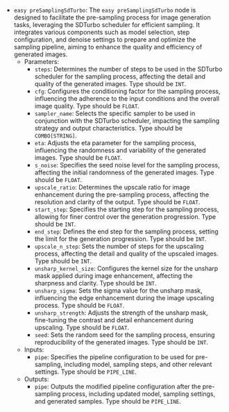 - `easy preSamplingSdTurbo`: The `easy preSamplingSdTurbo` node is designed to facilitate the pre-sampling process for image generation tasks, leveraging the SDTurbo scheduler for efficient sampling. It integrates various components such as model selection, step configuration, and denoise settings to prepare and optimize the sampling pipeline, aiming to enhance the quality and efficiency of generated images.
    - Parameters:
        - `steps`: Determines the number of steps to be used in the SDTurbo scheduler for the sampling process, affecting the detail and quality of the generated images. Type should be `INT`.
        - `cfg`: Configures the conditioning factor for the sampling process, influencing the adherence to the input conditions and the overall image quality. Type should be `FLOAT`.
        - `sampler_name`: Selects the specific sampler to be used in conjunction with the SDTurbo scheduler, impacting the sampling strategy and output characteristics. Type should be `COMBO[STRING]`.
        - `eta`: Adjusts the eta parameter for the sampling process, influencing the randomness and variability of the generated images. Type should be `FLOAT`.
        - `s_noise`: Specifies the seed noise level for the sampling process, affecting the initial randomness of the generated images. Type should be `FLOAT`.
        - `upscale_ratio`: Determines the upscale ratio for image enhancement during the pre-sampling process, affecting the resolution and clarity of the output. Type should be `FLOAT`.
        - `start_step`: Specifies the starting step for the sampling process, allowing for finer control over the generation progression. Type should be `INT`.
        - `end_step`: Defines the end step for the sampling process, setting the limit for the generation progression. Type should be `INT`.
        - `upscale_n_step`: Sets the number of steps for the upscaling process, affecting the detail and quality of the upscaled images. Type should be `INT`.
        - `unsharp_kernel_size`: Configures the kernel size for the unsharp mask applied during image enhancement, affecting the sharpness and clarity. Type should be `INT`.
        - `unsharp_sigma`: Sets the sigma value for the unsharp mask, influencing the edge enhancement during the image upscaling process. Type should be `FLOAT`.
        - `unsharp_strength`: Adjusts the strength of the unsharp mask, fine-tuning the contrast and detail enhancement during upscaling. Type should be `FLOAT`.
        - `seed`: Sets the random seed for the sampling process, ensuring reproducibility of the generated images. Type should be `INT`.
    - Inputs:
        - `pipe`: Specifies the pipeline configuration to be used for pre-sampling, including model, sampling steps, and other relevant settings. Type should be `PIPE_LINE`.
    - Outputs:
        - `pipe`: Outputs the modified pipeline configuration after the pre-sampling process, including updated model, sampling settings, and generated samples. Type should be `PIPE_LINE`.
